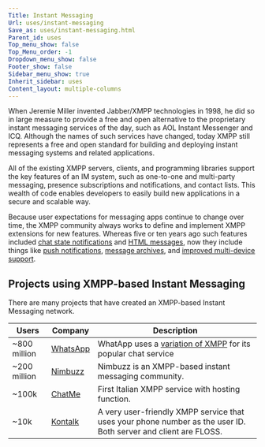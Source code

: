 ```yaml
---
Title: Instant Messaging
Url: uses/instant-messaging
Save_as: uses/instant-messaging.html
Parent_id: uses
Top_menu_show: false
Top_Menu_order: -1
Dropdown_menu_show: false
Footer_show: false
Sidebar_menu_show: true
Inherit_sidebar: uses
Content_layout: multiple-columns
---
```


When Jeremie Miller invented Jabber/XMPP technologies in 1998, he did so in large measure to provide a free and open alternative to the proprietary instant messaging services of the day, such as AOL Instant Messenger and ICQ. Although the names of such services have changed, today XMPP still represents a free and open standard for building and deploying instant messaging systems and related applications.

All of the existing XMPP servers, clients, and programming libraries support the key features of an IM system, such as one-to-one and multi-party messaging, presence subscriptions and notifications, and contact lists. This wealth of code enables developers to easily build new applications in a secure and scalable way.

Because user expectations for messaging apps continue to change over time, the XMPP community always works to define and implement XMPP extensions for new features. Whereas five or ten years ago such features included [chat state notifications](/extensions/xep-0085.html) and [HTML messages](/extensions/xep-0071.html), now they include things like [push notifications](/extensions/xep-0357.html), [message archives](/extensions/xep-0313.html), and [improved multi-device support](/extensions/xep-0280.html).

## Projects using XMPP-based Instant Messaging

There are many projects that have created an XMPP-based Instant Messaging network.

| Users        | Company                         | Description                            |
|--------------|---------------------------------|----------------------------------------|
| ~800 million | [WhatsApp](http://whatsapp.com) | WhatApp uses a [variation of XMPP](https://github.com/WHAnonymous/Chat-API/wiki/FunXMPP-Protocol) for its popular chat service | 
| ~200 million | [Nimbuzz](https://www.download-nimbuzz.com/) | Nimbuzz is an XMPP-based instant messaging community. |
|    ~100k      | [ChatMe](https://chatme.im)    | First Italian XMPP service with hosting function. |
|    ~10k      | [Kontalk](http://kontalk.org)   | A very user-friendly XMPP service that uses your phone number as the user ID. Both server and client are FLOSS. |
